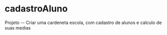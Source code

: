 # cadastroAluno
Projeto -- Criar uma cardeneta escola, com cadastro de alunos e calculo de suas medias
